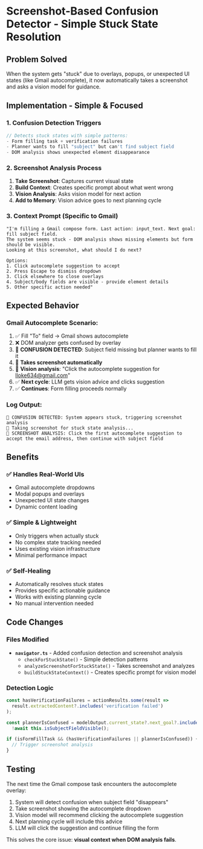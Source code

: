 # Screenshot-Based Confusion Detector - Simple Stuck State Resolution

## Problem Solved
When the system gets "stuck" due to overlays, popups, or unexpected UI states (like Gmail autocomplete), it now automatically takes a screenshot and asks a vision model for guidance.

## Implementation - Simple & Focused

### 1. **Confusion Detection Triggers**
```typescript
// Detects stuck states with simple patterns:
- Form filling task + verification failures
- Planner wants to fill "subject" but can't find subject field
- DOM analysis shows unexpected element disappearance
```

### 2. **Screenshot Analysis Process**
1. **Take Screenshot**: Captures current visual state
2. **Build Context**: Creates specific prompt about what went wrong
3. **Vision Analysis**: Asks vision model for next action
4. **Add to Memory**: Vision advice goes to next planning cycle

### 3. **Context Prompt (Specific to Gmail)**
```
"I'm filling a Gmail compose form. Last action: input_text. Next goal: fill subject field.
The system seems stuck - DOM analysis shows missing elements but form should be visible.
Looking at this screenshot, what should I do next?

Options:
1. Click autocomplete suggestion to accept
2. Press Escape to dismiss dropdown  
3. Click elsewhere to close overlays
4. Subject/body fields are visible - provide element details
5. Other specific action needed"
```

## Expected Behavior

### **Gmail Autocomplete Scenario**:
1. ✅ Fill "To" field → Gmail shows autocomplete
2. ❌ DOM analyzer gets confused by overlay
3. 🤔 **CONFUSION DETECTED**: Subject field missing but planner wants to fill it
4. 📸 **Takes screenshot automatically**
5. 🎯 **Vision analysis**: "Click the autocomplete suggestion for lloke634@gmail.com"
6. ✅ **Next cycle**: LLM gets vision advice and clicks suggestion
7. ✅ **Continues**: Form filling proceeds normally

### **Log Output**:
```
🤔 CONFUSION DETECTED: System appears stuck, triggering screenshot analysis
📸 Taking screenshot for stuck state analysis...
🎯 SCREENSHOT ANALYSIS: Click the first autocomplete suggestion to accept the email address, then continue with subject field
```

## Benefits

### ✅ **Handles Real-World UIs**
- Gmail autocomplete dropdowns
- Modal popups and overlays  
- Unexpected UI state changes
- Dynamic content loading

### ✅ **Simple & Lightweight**
- Only triggers when actually stuck
- No complex state tracking needed
- Uses existing vision infrastructure
- Minimal performance impact

### ✅ **Self-Healing**
- Automatically resolves stuck states
- Provides specific actionable guidance
- Works with existing planning cycle
- No manual intervention needed

## Code Changes

### Files Modified
- **`navigator.ts`** - Added confusion detection and screenshot analysis
  - `checkForStuckState()` - Simple detection patterns
  - `analyzeScreenshotForStuckState()` - Takes screenshot and analyzes
  - `buildStuckStateContext()` - Creates specific prompt for vision model

### Detection Logic
```typescript
const hasVerificationFailures = actionResults.some(result => 
  result.extractedContent?.includes('verification failed')
);

const plannerIsConfused = modelOutput.current_state?.next_goal?.includes('subject') &&
  !await this.isSubjectFieldVisible();

if (isFormFillTask && (hasVerificationFailures || plannerIsConfused)) {
  // Trigger screenshot analysis
}
```

## Testing

The next time the Gmail compose task encounters the autocomplete overlay:
1. System will detect confusion when subject field "disappears"
2. Take screenshot showing the autocomplete dropdown
3. Vision model will recommend clicking the autocomplete suggestion
4. Next planning cycle will include this advice
5. LLM will click the suggestion and continue filling the form

This solves the core issue: **visual context when DOM analysis fails**.
